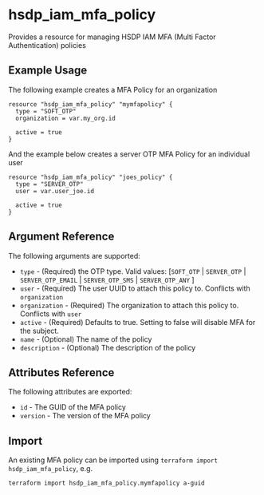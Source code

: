# hsdp_iam_mfa_policy

Provides a resource for managing HSDP IAM MFA (Multi Factor Authentication) policies

## Example Usage

The following example creates a MFA Policy for an organization

```hcl
resource "hsdp_iam_mfa_policy" "mymfapolicy" {
  type = "SOFT_OTP"
  organization = var.my_org.id
  
  active = true
}
```

And the example below creates a server OTP MFA Policy for an individual user

```hcl
resource "hsdp_iam_mfa_policy" "joes_policy" {
  type = "SERVER_OTP"
  user = var.user_joe.id
  
  active = true
}
```

## Argument Reference

The following arguments are supported:

* `type` - (Required) the OTP type. Valid values: [`SOFT_OTP` | `SERVER_OTP` | `SERVER_OTP_EMAIL` | `SERVER_OTP_SMS` | `SERVER_OTP_ANY` ]
* `user` - (Required) The user UUID to attach this policy to. Conflicts with `organization`
* `organization` - (Required) The organization to attach this policy to. Conflicts with `user`
* `active` - (Required) Defaults to true. Setting to false will disable MFA for the subject.
* `name` - (Optional) The name of the policy
* `description` - (Optional) The description of the policy

## Attributes Reference

The following attributes are exported:

* `id` - The GUID of the MFA policy
* `version` - The version of the MFA policy

## Import

An existing MFA policy can be imported using `terraform import hsdp_iam_mfa_policy`, e.g.

```shell
terraform import hsdp_iam_mfa_policy.mymfapolicy a-guid
```
